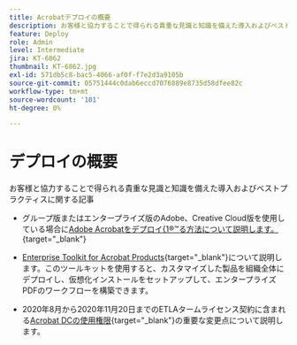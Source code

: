 ```yaml
---
title: Acrobatデプロイの概要
description: お客様と協力することで得られる貴重な見識と知識を備えた導入およびベストプラクティスに関する記事
feature: Deploy
role: Admin
level: Intermediate
jira: KT-6862
thumbnail: KT-6862.jpg
exl-id: 571db5c8-bac5-4066-af0f-f7e2d3a9105b
source-git-commit: 05751444c0dab6eccd7076889e8735d58dfee82c
workflow-type: tm+mt
source-wordcount: '101'
ht-degree: 0%

---
```


# デプロイの概要

お客様と協力することで得られる貴重な見識と知識を備えた導入およびベストプラクティスに関する記事

* グループ版またはエンタープライズ版のAdobe、Creative Cloud版を使用している場合に[Adobe Acrobatをデプロイ&lbrace;1®™る方法について説明します。](https://helpx.adobe.com/jp/enterprise/using/deploying-acrobat.html){target="_blank"}

* [Enterprise Toolkit for Acrobat Products](https://www.adobe.com/devnet-docs/acrobatetk/index.html){target="_blank"}について説明します。このツールキットを使用すると、カスタマイズした製品を組織全体にデプロイし、仮想化インストールをセットアップして、エンタープライズPDFのワークフローを構築できます。

* 2020年8月から2020年11月20日までのETLAタームライセンス契約に含まれる[Acrobat DCの使用権限](signentitlementchanges.md){target="_blank"}の重要な変更点について説明します。
